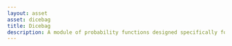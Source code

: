 ```yaml
---
layout: asset
asset: dicebag
title: Dicebag
description: A module of probability functions designed specifically for games.
---
```

